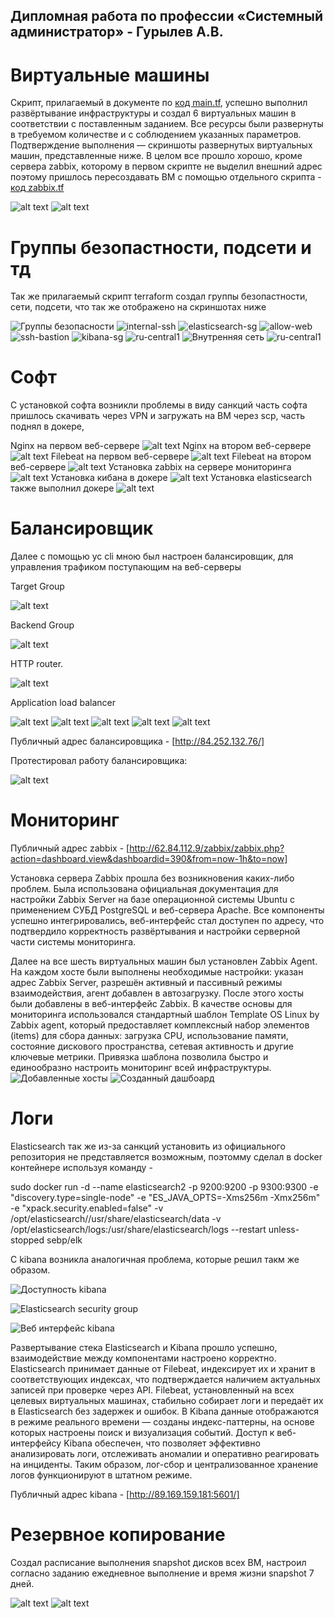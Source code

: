 ## Дипломная работа по профессии «Системный администратор» - Гурылев А.В.

# Виртуальные машины

Скрипт, прилагаемый в документе по [код main.tf](https://github.com/A1ex93/diplom/blob/main/main.tf), успешно выполнил развёртывание инфраструктуры и создал 6 виртуальных машин в соответствии с поставленным заданием. Все ресурсы были развернуты в требуемом количестве и с соблюдением указанных параметров. Подтверждение выполнения — скриншоты развернутых виртуальных машин, представленные ниже. В целом все прошло хорошо, кроме сервера zabbix, которому в первом скрипте не выделил внешний адрес поэтому пришлось пересоздавать ВМ с помощью отдельного скрипта - [код zabbix.tf](https://github.com/A1ex93/diplom/blob/main/zabbix.tf)

![alt text](https://github.com/A1ex93/diplom/blob/main/diplom_image/all_vm.png)
![alt text](https://github.com/A1ex93/diplom/blob/main/diplom_image/diski.png)

# Группы безопастности, подсети и тд

Так же прилагаемый скрипт terraform создал группы безопастности, сети, подсети, что так же отображено на скриншотах ниже

![Группы безопасности](https://github.com/A1ex93/diplom/blob/main/diplom_image/security-group.png)
![internal-ssh](https://github.com/A1ex93/diplom/blob/main/diplom_image/internal-ssh.png)
![elasticsearch-sg](https://github.com/A1ex93/diplom/blob/main/diplom_image/elasticsearch-sg.png)
![allow-web](https://github.com/A1ex93/diplom/blob/main/diplom_image/allow-web.png)
![ssh-bastion](https://github.com/A1ex93/diplom/blob/main/diplom_image/ssh-bastion.png)
![kibana-sg](https://github.com/A1ex93/diplom/blob/main/diplom_image/kibana-sg.png)
![ru-central1](https://github.com/A1ex93/diplom/blob/main/diplom_image/ru-central1.png)
![Внутренняя сеть](https://github.com/A1ex93/diplom/blob/main/diplom_image/internal-zone.png)
![ru-central1](https://github.com/A1ex93/diplom/blob/main/diplom_image/ru-central1.png)

# Софт

С установкой софта возникли проблемы в виду санкций часть софта пришлось скачивать через VPN и загружать на ВМ через scp, часть поднял в докере,

Nginx на первом веб-сервере
![alt text](https://github.com/A1ex93/diplom/blob/main/diplom_image/nginx-web-1.png)
Nginx на втором веб-сервере
![alt text](https://github.com/A1ex93/diplom/blob/main/diplom_image/nginx-web-2.png)
Filebeat на первом веб-сервере
![alt text](https://github.com/A1ex93/diplom/blob/main/diplom_image/filebeat-web-1.png)
Filebeat на втором веб-сервере
![alt text](https://github.com/A1ex93/diplom/blob/main/diplom_image/filebeat-web-2.png)
Установка zabbix на сервере мониторинга
![alt text](https://github.com/A1ex93/diplom/blob/main/diplom_image/zabbix-install.png)
Установка кибана в докере
![alt text](https://github.com/A1ex93/diplom/blob/main/diplom_image/kibana-with-docker.png)
Установка elasticsearch также выполнил докере
![alt text](https://github.com/A1ex93/diplom/blob/main/diplom_image/elasticsearch-with-docker.png)

# Балансировщик

Далее с помощью yc cli мною был настроен балансировщик, для управления трафиком поступающим на веб-серверы

Target Group

![alt text](https://github.com/A1ex93/diplom/blob/main/diplom_image/target-group.png)

Backend Group

![alt text](https://github.com/A1ex93/diplom/blob/main/diplom_image/backend-group.png)

HTTP router.

![alt text](https://github.com/A1ex93/diplom/blob/main/diplom_image/route-table.png)

Application load balancer

![alt text](https://github.com/A1ex93/diplom/blob/main/diplom_image/balancer.png)
![alt text](https://github.com/A1ex93/diplom/blob/main/diplom_image/balancer1.png)
![alt text](https://github.com/A1ex93/diplom/blob/main/diplom_image/balancer2.png)
![alt text](https://github.com/A1ex93/diplom/blob/main/diplom_image/balancer3.png)
![alt text](https://github.com/A1ex93/diplom/blob/main/diplom_image/balancer4.png)

Публичный адрес балансировщика - [http://84.252.132.76/]

Протестировал работу балансировщика:

![alt text](https://github.com/A1ex93/diplom/blob/main/diplom_image/all_vm.png)

# Мониторинг
Публичный адрес zabbix - [http://62.84.112.9/zabbix/zabbix.php?action=dashboard.view&dashboardid=390&from=now-1h&to=now]

Установка сервера Zabbix прошла без возникновения каких-либо проблем. Была использована официальная документация для настройки Zabbix Server на базе операционной системы Ubuntu с применением СУБД PostgreSQL и веб-сервера Apache. Все компоненты успешно интегрировались, веб-интерфейс стал доступен по адресу, что подтвердило корректность развёртывания и настройки серверной части системы мониторинга.

Далее на все шесть виртуальных машин был установлен Zabbix Agent. На каждом хосте были выполнены необходимые настройки: указан адрес Zabbix Server, разрешён активный и пассивный режимы взаимодействия, агент добавлен в автозагрузку. После этого хосты были добавлены в веб-интерфейс Zabbix. В качестве основы для мониторинга использовался стандартный шаблон Template OS Linux by Zabbix agent, который предоставляет комплексный набор элементов (items) для сбора данных: загрузка CPU, использование памяти, состояние дискового пространства, сетевая активность и другие ключевые метрики. Привязка шаблона позволила быстро и единообразно настроить мониторинг всей инфраструктуры.
![Добавленные хосты](https://github.com/A1ex93/diplom/blob/main/diplom_image/zabbix-all.png)
![Созданный дашбоард](https://github.com/A1ex93/diplom/blob/main/diplom_image/zabbix-dashboard.png)

# Логи

Elasticsearch так же из-за санкций установить из официального репозитория не представляется возможным, поэтомму сделал в docker контейнере используя команду -  

sudo docker run -d   --name elasticsearch2   -p 9200:9200   -p 9300:9300   -e "discovery.type=single-node"   -e "ES_JAVA_OPTS=-Xms256m -Xmx256m"   -e "xpack.security.enabled=false"   -v /opt/elasticsearch//usr/share/elasticsearch/data   -v /opt/elasticsearch/logs:/usr/share/elasticsearch/logs   --restart unless-stopped sebp/elk

C kibana возникла аналогичная проблема, которые решил такм же образом.

![Доступность kibana](https://github.com/A1ex93/diplom/blob/main/diplom_image/elasticsearch-curl.png)

![Elasticsearch security group](https://github.com/A1ex93/diplom/blob/main/diplom_image/elasticsearch-sg.png)

![Веб интерфейс kibana](https://github.com/A1ex93/diplom/blob/main/diplom_image/kibana-elastic-web.png)

Развертывание стека Elasticsearch и Kibana прошло успешно, взаимодействие между компонентами настроено корректно. Elasticsearch принимает данные от Filebeat, индексирует их и хранит в соответствующих индексах, что подтверждается наличием актуальных записей при проверке через API. Filebeat, установленный на всех целевых виртуальных машинах, стабильно собирает логи и передаёт их в Elasticsearch без задержек и ошибок. В Kibana данные отображаются в режиме реального времени — созданы индекс-паттерны, на основе которых настроены поиск и визуализация событий. Доступ к веб-интерфейсу Kibana обеспечен, что позволяет эффективно анализировать логи, отслеживать аномалии и оперативно реагировать на инциденты. Таким образом, лог-сбор и централизованное хранение логов функционируют в штатном режиме.

Публичный адрес kibana - [http://89.169.159.181:5601/]

# Резервное копирование
Создал расписание выполнения snapshot дисков всех ВМ, настроил согласно заданию ежедневное выполнение и время жизни snapshot 7 дней.

![alt text](https://github.com/A1ex93/diplom/blob/main/diplom_image/snapshot.png)
![alt text](https://github.com/A1ex93/diplom/blob/main/diplom_image/shapshot-schedule.png)
